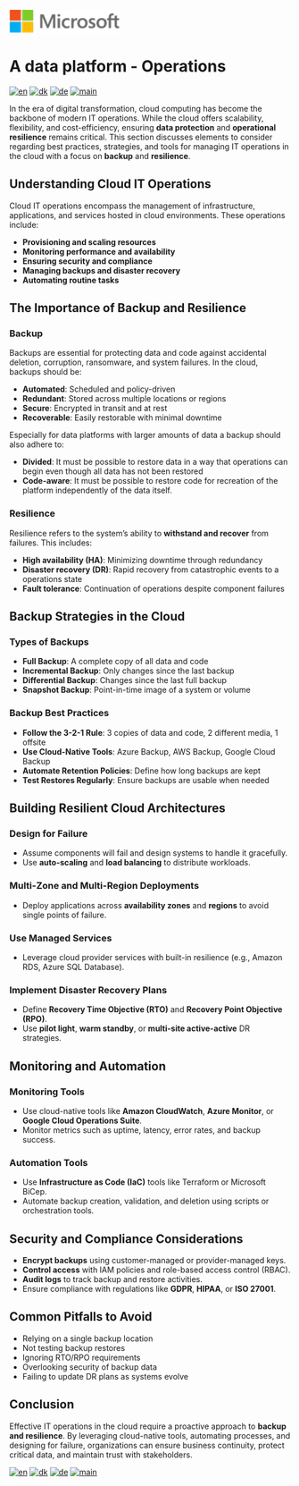 ![microsoft](../images/microsoft.png)

# A data platform - Operations

[![en](https://img.shields.io/badge/lang-en-blue.svg)](Operations.md)
[![dk](https://img.shields.io/badge/lang-da-red.svg)](Operations-da.md)
[![de](https://img.shields.io/badge/lang-de-yellow.svg)](Operations-de.md)
[![main](https://img.shields.io/badge/main-document-green.svg)](../README.md)

In the era of digital transformation, cloud computing has become the backbone of modern IT operations. While the cloud offers scalability, flexibility, and cost-efficiency, ensuring **data protection** and **operational resilience** remains critical. This section discusses elements to consider regarding  best practices, strategies, and tools for managing IT operations in the cloud with a focus on **backup** and **resilience**.

## Understanding Cloud IT Operations

Cloud IT operations encompass the management of infrastructure, applications, and services hosted in cloud environments. These operations include:

- **Provisioning and scaling resources**
- **Monitoring performance and availability**
- **Ensuring security and compliance**
- **Managing backups and disaster recovery**
- **Automating routine tasks**

## The Importance of Backup and Resilience

### Backup
Backups are essential for protecting data and code against accidental deletion, corruption, ransomware, and system failures. In the cloud, backups should be:

- **Automated**: Scheduled and policy-driven
- **Redundant**: Stored across multiple locations or regions
- **Secure**: Encrypted in transit and at rest
- **Recoverable**: Easily restorable with minimal downtime

Especially for data platforms with larger amounts of data a backup should also adhere to:

- **Divided**: It must be possible to restore data in a way that operations can begin even though all data has not been restored
- **Code-aware**: It must be possible to restore code for recreation of the platform independently of the data itself.

### Resilience
Resilience refers to the system’s ability to **withstand and recover** from failures. This includes:

- **High availability (HA)**: Minimizing downtime through redundancy
- **Disaster recovery (DR)**: Rapid recovery from catastrophic events to a operations state
- **Fault tolerance**: Continuation of operations despite component failures

## Backup Strategies in the Cloud

### Types of Backups
- **Full Backup**: A complete copy of all data and code
- **Incremental Backup**: Only changes since the last backup
- **Differential Backup**: Changes since the last full backup
- **Snapshot Backup**: Point-in-time image of a system or volume

### Backup Best Practices
- **Follow the 3-2-1 Rule**: 3 copies of data and code, 2 different media, 1 offsite
- **Use Cloud-Native Tools**: Azure Backup, AWS Backup, Google Cloud Backup
- **Automate Retention Policies**: Define how long backups are kept
- **Test Restores Regularly**: Ensure backups are usable when needed

## Building Resilient Cloud Architectures

### Design for Failure
- Assume components will fail and design systems to handle it gracefully.
- Use **auto-scaling** and **load balancing** to distribute workloads.

### Multi-Zone and Multi-Region Deployments
- Deploy applications across **availability zones** and **regions** to avoid single points of failure.

### Use Managed Services
- Leverage cloud provider services with built-in resilience (e.g., Amazon RDS, Azure SQL Database).

### Implement Disaster Recovery Plans
- Define **Recovery Time Objective (RTO)** and **Recovery Point Objective (RPO)**.
- Use **pilot light**, **warm standby**, or **multi-site active-active** DR strategies.

## Monitoring and Automation

### Monitoring Tools
- Use cloud-native tools like **Amazon CloudWatch**, **Azure Monitor**, or **Google Cloud Operations Suite**.
- Monitor metrics such as uptime, latency, error rates, and backup success.

### Automation Tools
- Use **Infrastructure as Code (IaC)** tools like Terraform or Microsoft BiCep.
- Automate backup creation, validation, and deletion using scripts or orchestration tools.

## Security and Compliance Considerations

- **Encrypt backups** using customer-managed or provider-managed keys.
- **Control access** with IAM policies and role-based access control (RBAC).
- **Audit logs** to track backup and restore activities.
- Ensure compliance with regulations like **GDPR**, **HIPAA**, or **ISO 27001**.

## Common Pitfalls to Avoid

- Relying on a single backup location
- Not testing backup restores
- Ignoring RTO/RPO requirements
- Overlooking security of backup data
- Failing to update DR plans as systems evolve

## Conclusion

Effective IT operations in the cloud require a proactive approach to **backup and resilience**. By leveraging cloud-native tools, automating processes, and designing for failure,
organizations can ensure business continuity, protect critical data, and maintain trust with stakeholders.

[![en](https://img.shields.io/badge/lang-en-blue.svg)](Operations.md)
[![dk](https://img.shields.io/badge/lang-da-red.svg)](Operations-da.md)
[![de](https://img.shields.io/badge/lang-de-yellow.svg)](Operations-de.md)
[![main](https://img.shields.io/badge/main-document-green.svg)](../README.md)
